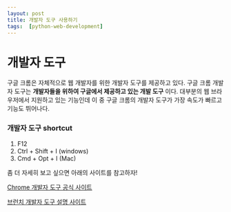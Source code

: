 ```yaml
---
layout: post
title: 개발자 도구 사용하기
tags:  [python-web-development]
---
```


# 개발자 도구
구글 크롬은 자체적으로 웹 개발자를 위한 개발자 도구를 제공하고 있다. 구글 크롬 개발자 도구는 **개발자들을 위하여 구글에서 제공하고 있는 개발 도구** 이다. 대부분의 웹 브라우저에서 지원하고 있는 기능인데 이 중 구글 크롬의 개발자 도구가 가장 속도가 빠르고 기능도 뛰어나다.

### 개발자 도구 shortcut
1. F12
2. Ctrl + Shift + I (windows)
3. Cmd + Opt + I (Mac)


좀 더 자세히 보고 싶으면 아래의 사이트를 참고하자!

[Chrome 개발자 도구 공식 사이트](https://developers.google.com/web/tools/chrome-devtools?hl=ko)

[브런치 개발자 도구 설명 사이트](https://brunch.co.kr/@second-space/7)
